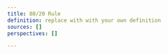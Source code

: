 ```yaml
---
title: 80/20 Rule
definition: replace with with your own definition
sources: []
perspectives: []

---
```


